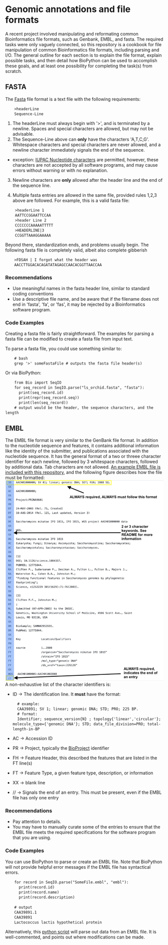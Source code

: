 # Genomic annotations and file formats
A recent project involved manipulating and reformating common Bioinformatics file formats, such as Genbank, EMBL, and fasta. The required tasks were only vaguely connected, so this repository is a cookbook for file manipulation of common Bioinformatics file formats, including parsing and I/O. The general outline for each section is to explain the file format, explain possible tasks, and then detail how BioPython can be used to accomplish these goals, and at least one possibility for completing the task(s) from scratch.

## FASTA
The [Fasta](https://zhanglab.ccmb.med.umich.edu/FASTA/) file format is a text file with the following requirements:

        >headerLine
        Sequence-Line
        
1) The headerLine must always begin with '>', and is terminated by a newline.  Spaces and special characters are allowed, but may not be advisable.
2) The Sequence-Line above can **only** have the characters 'A,T,C,G'. Whitespace characters and special characters are never allowed, and a newline character immediately signals the end of the sequence.
  * exception: [IUPAC Nucleotide characters](https://www.bioinformatics.org/sms/iupac.html) are permitted, however, these characters are not accepted by all software programs, and may cause errors without warning or with no explanation.
3) Newline characters are **only** allowed after the header line and the end of the sequence line.
4) Multiple fasta entries are allowed in the same file, provided rules 1,2,3 above are followed.  For example, this is a valid fasta file:

        >headerLine 1
        AATTCCGGAATTCCAA
        >header Line 2
        CCCCCCCAAAAATTTTT
        >HEADERLINE|3
        CCGGTTAAAGGAAAAA
        
Beyond there, standardization ends, and problems usually begin. The following fasta file is completely valid, albeit also complete gibberish

        >FDSAH | I forgot what the header was
        AACCTTGGACACAGATATAGAGCCAACACGGTTAACCAA

### Recommendations
* Use meaningful names in the fasta header line, similar to standard coding conventions
* Use a descriptive file name, and be aware that if the filename does not end in 'fasta', 'fa', or 'fas', it may be rejected by a Bioinformatics software program.

### Code Examples
Creating a fasta file is fairly straightforward. The examples for parsing a fasta file can be modified to create a fasta file from input text. 

To parse a fasta file, you could use something similar to:

        # bash
        grep '>' someFastaFile # outputs the fasta file header(s)

Or via BioPython:

        from Bio import SeqIO
        for seq_record in SeqIO.parse("ls_orchid.fasta", "fasta"):
          print(seq_record.id)
          print(repr(seq_record.seq))
          print(len(seq_record))
        # output would be the header, the sequence characters, and the length

## EMBL
The EMBL file format is very similar to the GenBank file format. In addition to the nucleotide sequence and features, it contains additional information like the identity of the submitter, and publications associated with the nucleotide sequence. It has the general format of a two or threee character identifier for each newline, followed by 3 whitespace characters, followed by additional data. Tab characters are not allowed. [An example EMBL file is included with this repository](https://github.com/disulfidebond/Genomic_annotations/blob/master/media/exampleEMBL.txt), and the following figure describes how the file must be formatted:
![](https://github.com/disulfidebond/Genomic_annotations/blob/master/media/EMBL_image1.png)
A non-exhaustive list of the character identifiers is:

* ID -> The identification line. It **must** have the format:

        # example:
        CAA39891; SV 1; linear; genomic DNA; STD; PRO; 225 BP.
        # format:
        Identifier; sequence_version{N} ; topology{'linear','circular'}; molecule_type={'genomic DNA'}; STD; data_file_division=PRO; total-length-in-BP
        
* AC -> Accession ID
* PR -> Project, typically the [BioProject](https://www.ncbi.nlm.nih.gov/bioproject) identifier
* FH -> Feature Header, this described the features that are listed in the FT line(s)
* FT -> Feature Type, a given feature type, description, or information
* XX -> blank line
* // -> Signals the end of an entry. This must be present, even if the EMBL file has only one entry

### Recommendations
* Pay attention to details. 
* You may have to manually curate some of the entries to ensure that the EMBL file meets the required specifications for the software program that you are using.

### Code Examples
You can use BioPython to parse or create an EMBL file. Note that BioPython will not provide helpful error messages if the EMBL file has syntactical errors.

        for record in SeqIO.parse("SomeFile.embl", "embl"):
          print(record.id)
          print(record.name)
          print(record.description)
        
        # output
        CAA39891.1
        CAA39891
        Lactococcus lactis hypothetical protein
        
Alternatively, this [python script]() will parse out data from an EMBL file. It is well-commented, and points out where modifications can be made.
